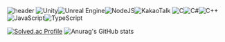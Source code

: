 ![header](https://capsule-render.vercel.app/api?type=Waving&color=gradient&height=150&section=header&text=KKUBUL&fontAlign=80&fontAlignY=40&fontSize=70&animation=scaleIn)
![Unity](https://img.shields.io/badge/unity-%23000000.svg?style=for-the-badge&logo=unity&logoColor=white)![Unreal Engine](https://img.shields.io/badge/unrealengine-%23313131.svg?style=for-the-badge&logo=unrealengine&logoColor=white)![NodeJS](https://img.shields.io/badge/node.js-6DA55F?style=for-the-badge&logo=node.js&logoColor=white)![KakaoTalk](https://img.shields.io/badge/kakaotalk-ffcd00.svg?style=for-the-badge&logo=kakaotalk&logoColor=000000)
	![C](https://img.shields.io/badge/c-%2300599C.svg?style=for-the-badge&logo=c&logoColor=white)![C#](https://img.shields.io/badge/c%23-%23239120.svg?style=for-the-badge&logo=c-sharp&logoColor=white)![C++](https://img.shields.io/badge/c++-%2300599C.svg?style=for-the-badge&logo=c%2B%2B&logoColor=white)![JavaScript](https://img.shields.io/badge/javascript-%23323330.svg?style=for-the-badge&logo=javascript&logoColor=%23F7DF1E)![TypeScript](https://img.shields.io/badge/typescript-%23007ACC.svg?style=for-the-badge&logo=typescript&logoColor=white)
	
[![Solved.ac Profile](http://mazassumnida.wtf/api/v2/generate_badge?boj=9dollar)](https://solved.ac/9dollar/)
![Anurag's GitHub stats](https://github-readme-stats.vercel.app/api?username=9Dollar&&show_icons=true&theme=tokyonight)
